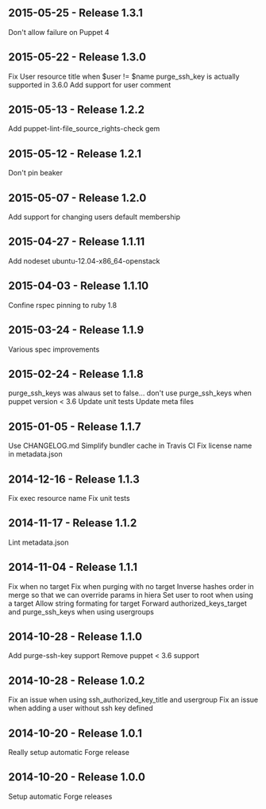 ## 2015-05-25 - Release 1.3.1

Don't allow failure on Puppet 4

## 2015-05-22 - Release 1.3.0

Fix User resource title when $user != $name
purge_ssh_key is actually supported in 3.6.0
Add support for user comment

## 2015-05-13 - Release 1.2.2

Add puppet-lint-file_source_rights-check gem

## 2015-05-12 - Release 1.2.1

Don't pin beaker

## 2015-05-07 - Release 1.2.0

Add support for changing users default membership

## 2015-04-27 - Release 1.1.11

Add nodeset ubuntu-12.04-x86_64-openstack

## 2015-04-03 - Release 1.1.10

Confine rspec pinning to ruby 1.8

## 2015-03-24 - Release 1.1.9

Various spec improvements

## 2015-02-24 - Release 1.1.8

purge_ssh_keys was alwaus set to false...
don't use purge_ssh_keys when puppet version < 3.6
Update unit tests
Update meta files

## 2015-01-05 - Release 1.1.7

Use CHANGELOG.md
Simplify bundler cache in Travis CI
Fix license name in metadata.json

## 2014-12-16 - Release 1.1.3

Fix exec resource name
Fix unit tests

## 2014-11-17 - Release 1.1.2

Lint metadata.json

## 2014-11-04 - Release 1.1.1

Fix when no target
Fix when purging with no target
Inverse hashes order in merge so that we can override params in hiera
Set user to root when using a target
Allow string formating for target
Forward authorized_keys_target and purge_ssh_keys when using usergroups

## 2014-10-28 - Release 1.1.0

Add purge-ssh-key support
Remove puppet < 3.6 support

## 2014-10-28 - Release 1.0.2

Fix an issue when using ssh_authorized_key_title and usergroup
Fix an issue when adding a user without ssh key defined

## 2014-10-20 - Release 1.0.1

Really setup automatic Forge release

## 2014-10-20 - Release 1.0.0

Setup automatic Forge releases
